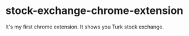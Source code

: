 # stock-exchange-chrome-extension
It's my first chrome extension. It shows you Turk stock exchange.
